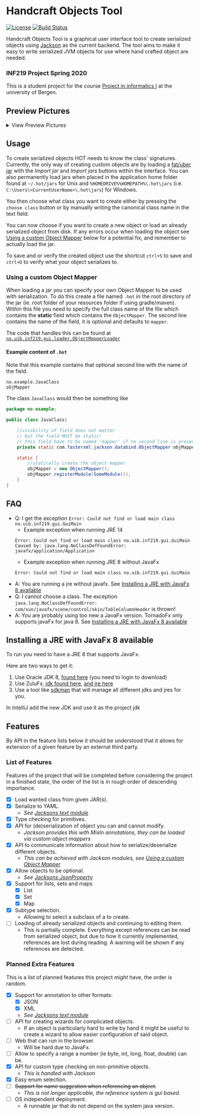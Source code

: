 # Handcraft Objects Tool

[![License](https://img.shields.io/badge/License-Apache%202.0-blue.svg)](https://opensource.org/licenses/Apache-2.0)
[![Build Status](https://travis-ci.com/kh498/HandcraftObjectsTool.svg?branch=master)](https://travis-ci.com/kh498/HandcraftObjectsTool)

Handcraft Objects Tool is a graphical user interface tool to create serialized objects using [Jackson](https://github.com/FasterXML/jackson) as the current backend. The tool aims to make it easy to write serialized JVM objects for use where hand crafted object are needed.

### INF219 Project Spring 2020

This is a student project for the course [Project in informatics I](https://www.uib.no/en/course/INF219) at the university of Bergen.

## Preview Pictures

<details> <summary>View Preview Pictures</summary>

![Choose a class to edit](preview/HOT-selClass2.png)
![Abstract type with a reference to the root object](preview/HOT-EditResponse-AbstractType.png)
![Object is successfully serialized](preview/HOT-serialized.png)

</details>

## Usage

To create serialized objects HOT needs to know the class' signatures. Currently, the only way of creating custom objects are by loading a [fat/uber jar](https://stackoverflow.com/a/29925421) with the _Import jar_ and _Import jars_ buttons within the interface. You can also permanently load jars when placed in the application home folder found at `~/.hot/jars` for Unix and `%HOMEDRIVE%%HOMEPATH%\.hot\jars` (i.e. `C:\Users\<CurrentUserName>\.hot\jars`) for Windows.

You then choose what class you want to create either by pressing the `choose class` button or by manually writing the canonical class name in the text field.

You can now choose if you want to create a new object or load an already serialized object from disk. If any errors occur when loading the object see [Using a custom Object Mapper](#using-a-custom-object-mapper) below for a potential fix, and remember to actually load the jar.

To save and or verify the created object use the shortcut `ctrl+S` to save and `ctrl+D` to verify what your object serializes to.

### Using a custom Object Mapper

When loading a jar you can specify your own Object Mapper to be used with serialization. To do this create a file named `.hot` in the root directory of the jar (ie. root folder of your resources folder if using gradle/maven). Within this file you need to specify the full class name of the file which contains the __static__ field which contains the `ObjectMapper`. The second line contains the name of the field, it is optional and defaults to `mapper`.

The code that handles this can be found at [`no.uib.inf219.gui.loader.ObjectMapperLoader`](https://github.com/kh498/HandcraftObjectsTool/blob/master/gui/src/main/kotlin/no/uib/inf219/gui/loader/ObjectMapperLoader.kt)

#### Example content of `.hot`

Note that this example contains that optional second line with the name of the field.

```text
no.example.JavaClass
objMapper
```

The class `JavaClass` would then be something like

```java
package no.example;

public class JavaClass{

    //visibility of field does not matter
    // but the field MUST be static!
    // this field have to be named 'mapper' if no second line is present in '.hot'
    private static com.fasterxml.jackson.databind.ObjectMapper objMapper;

    static {
        //statically create the object mapper
        objMapper = new ObjectMapper();
        objMapper.registerModule(SomeModule());
    }
}
```

## FAQ

* Q: I get the exception `Error: Could not find or load main class no.uib.inf219.gui.GuiMain`
    * Example exception when running JRE 14  
    ```
    Error: Could not find or load main class no.uib.inf219.gui.GuiMain
    Caused by: java.lang.NoClassDefFoundError: javafx/application/Application
    ``` 
    * Example exception when running JRE 8 without JavaFx
    ```
    Error: Could not find or load main class no.uib.inf219.gui.GuiMain
    ```
* A: You are running a jre without javafx. See [Installing a JRE with JavaFx 8 available](#installing-a-jre-with-javafx-8-available)
* Q: I cannot choose a class. The exception `java.lang.NoClassDefFoundError: com/sun/javafx/scene/control/skin/TableColumnHeader` is thrown!
* A: You are probably using too new a JavaFx version. TornadoFx only supports javaFx for java 8. See [Installing a JRE with JavaFx 8 available](#installing-a-jre-with-javafx-8-available)

## Installing a JRE with JavaFx 8 available

To run you need to have a JRE 8 that supports JavaFx.

Here are two ways to get it:

1. Use Oracle JDK 8, [found here](https://www.oracle.com/technetwork/java/javase/downloads/jdk8-downloads-2133151.html) (you need to login to download)
2. Use ZuluFx, [jdk found here](https://www.azul.com/downloads/zulu-community/?version=java-8-lts&architecture=x86-64-bit&package=jdk-fx), [and jre here](https://www.azul.com/downloads/zulu-community/?version=java-8-lts&architecture=x86-64-bit&package=jre-fx)
3. Use a tool like [sdkman](https://sdkman.io/) that will manage all different jdks and jres for you.

In IntelliJ add the new JDK and use it as the project jdk

## Features

By API in the feature lists below it should be understood that it allows for extension of a given feature by an external third party.

### List of Features

Features of the project that will be completed before considering the project in a finished state, the order of the list is in rough order of descending importance.

* [x] Load wanted class from given JAR(s).
* [x] Serialize to YAML.
  * _See [Jacksons text module](https://github.com/FasterXML/jackson-dataformats-text)_
* [x] Type checking for primitives.
* [x] API for (de)serialization of object you can and cannot modify.
  * _Jackson provides this with MixIn annotations, they can be loaded via custom object mappers_
* [x] API to communicate information about how to serialize/deserialize different objects.
  * _This can be achieved with Jackson modules, see [Using a custom Object Mapper](#using-a-custom-object-mapper)_
* [x] Allow objects to be optional.
  * _See [Jacksons JsonProperty](https://github.com/FasterXML/jackson-annotations/blob/c0d00657a17727f3aed50c0b2deb9afa2e89f6f4/src/main/java/com/fasterxml/jackson/annotation/JsonProperty.java#L60-L78)_
* [x] Support for lists, sets and maps
  * [x] List
  * [x] Set
  * [x] Map
* [x] Subtype selection.
  * Allowing to select a subclass of a to create.
* [ ] Loading of already serialized objects and continuing to editing them.
  * This is partially complete. Everything except references can be read from serialized object, but due to how it currently implemented, references are lost during reading. A warning will be shown if any references are detected.

### Planned Extra Features

This is a list of planned features this project _might_ have, the order is random.

* [x] Support for annotation to other formats:
  * [x] JSON
  * [x] XML
  * _See [Jacksons text module](https://github.com/FasterXML/Jackson-dataformats-text)_
* [ ] API for creating wizards for complicated objects.
  * If an object is particularly hard to write by hand it might be useful to create a wizard to allow easier configuration of said object.
* [ ] Web that can run in the browser.
  * Will be hard due to JavaFx.
* [ ] Allow to specify a range a number (ie byte, int, long, float, double) can be.
* [x] API for custom type checking on non-primitive objects.
    * _This is handled with Jackson_
* [x] Easy enum selection.
* [ ] ~~Support for name suggestion when referencing an object.~~
    * _This is not longer applicable, the reference system is gui based._
* [ ] OS independent deployment.
  * A runnable jar that do not depend on the system java version.
